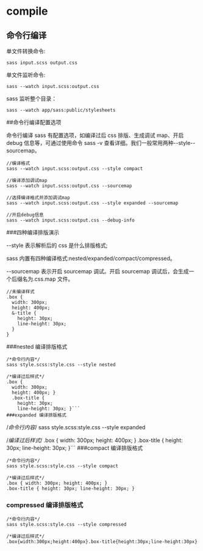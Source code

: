 # compile

## 命令行编译

单文件转换命令:

`sass input.scss output.css`

单文件监听命令:

`sass --watch input.scss:output.css`

sass 监听整个目录：

`sass --watch app/sass:public/stylesheets`

##命令行编译配置选项

命令行编译 sass 有配置选项，如编译过后 css 排版、生成调试 map、开启 debug 信息等，可通过使用命令 sass -v 查看详细。我们一般常用两种--style--sourcemap。

```
//编译格式
sass --watch input.scss:output.css --style compact

//编译添加调试map
sass --watch input.scss:output.css --sourcemap

//选择编译格式并添加调试map
sass --watch input.scss:output.css --style expanded --sourcemap

//开启debug信息
sass --watch input.scss:output.css --debug-info
```

###四种编译排版演示

--style 表示解析后的 css 是什么排版格式;

sass 内置有四种编译格式:nested/expanded/compact/compressed。

--sourcemap 表示开启 sourcemap 调试。开启 sourcemap 调试后，会生成一个后缀名为.css.map 文件。

```
//未编译样式
.box {
  width: 300px;
  height: 400px;
  &-title {
    height: 30px;
    line-height: 30px;
  }
}
```

###nested 编译排版格式

````
/*命令行内容*/
sass style.scss:style.css --style nested

/*编译过后样式*/
.box {
  width: 300px;
  height: 400px; }
  .box-title {
    height: 30px;
    line-height: 30px; }```
###expanded 编译排版格式
````

/_命令行内容_/
sass style.scss:style.css --style expanded

/_编译过后样式_/
.box {
width: 300px;
height: 400px;
}
.box-title {
height: 30px;
line-height: 30px;
}```
###compact 编译排版格式

```
/*命令行内容*/
sass style.scss:style.css --style compact

/*编译过后样式*/
.box { width: 300px; height: 400px; }
.box-title { height: 30px; line-height: 30px; }
```

### compressed 编译排版格式

```
/*命令行内容*/
sass style.scss:style.css --style compressed

/*编译过后样式*/
.box{width:300px;height:400px}.box-title{height:30px;line-height:30px}
```
